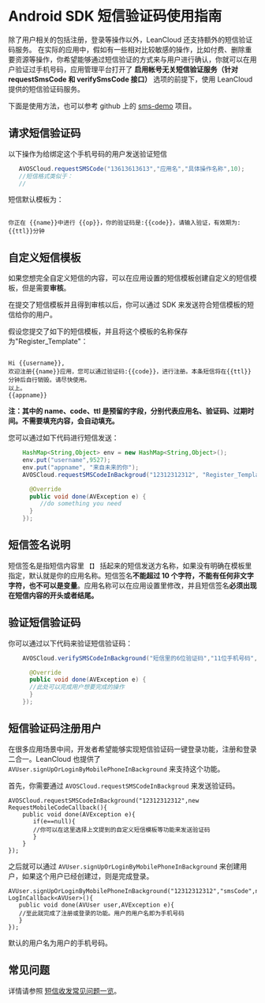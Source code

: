 # Android SDK 短信验证码使用指南

除了用户相关的包括注册，登录等操作以外，LeanCloud 还支持额外的短信验证码服务。
在实际的应用中，假如有一些相对比较敏感的操作，比如付费、删除重要资源等操作，你希望能够通过短信验证的方式来与用户进行确认，你就可以在用户验证过手机号码，应用管理平台打开了 **启用帐号无关短信验证服务（针对 requestSmsCode 和 verifySmsCode 接口）** 选项的前提下，使用 LeanCloud 提供的短信验证码服务。

下面是使用方法，也可以参考 github 上的 [sms-demo](https://github.com/leancloud/sms-demo) 项目。

## 请求短信验证码
以下操作为给绑定这个手机号码的用户发送验证短信

```java
   AVOSCloud.requestSMSCode("13613613613","应用名","具体操作名称",10);
   //短信格式类似于：
   //

```

短信默认模板为：

<pre ng-non-bindable ><code>
你正在 {{name}}中进行 {{op}}，你的验证码是:{{code}}，请输入验证，有效期为:{{ttl}}分钟
</code></pre>

## 自定义短信模板

如果您想完全自定义短信的内容，可以在应用设置的短信模板创建自定义的短信模板，但是需要**审核**。

在提交了短信模板并且得到审核以后，你可以通过 SDK 来发送符合短信模板的短信给你的用户。

假设您提交了如下的短信模板，并且将这个模板的名称保存为"Register_Template"：

<pre ng-non-bindable ><code>
Hi {{username}},
欢迎注册{{name}}应用，您可以通过验证码:{{code}}，进行注册。本条短信将在{{ttl}}分钟后自行销毁。请尽快使用。
以上。
{{appname}}
</code></pre>

**注：其中的 name、code、ttl 是预留的字段，分别代表应用名、验证码、过期时间。不需要填充内容，会自动填充。**

您可以通过如下代码进行短信发送：

```java
    HashMap<String,Object> env = new HashMap<String,Object>();
    env.put("username",9527);
    env.put("appname", "来自未来的你");
    AVOSCloud.requestSMSCodeInBackgroud("12312312312", "Register_Template", env, new RequestMobileCodeCallback() {

      @Override
      public void done(AVException e) {
         //do something you need
      }
    });
```

## 短信签名说明

短信签名是指短信内容里 `【】` 括起来的短信发送方名称，如果没有明确在模板里指定，默认就是你的应用名称。短信签名**不能超过 10 个字符，不能有任何非文字字符，也不可以是变量**。应用名称可以在应用设置里修改，并且短信签名**必须出现在短信内容的开头或者结尾。**

## 验证短信验证码
你可以通过以下代码来验证短信验证码：

```java
    AVOSCloud.verifySMSCodeInBackground("短信里的6位验证码","11位手机号码", new AVMobilePhoneVerifyCallback() {

      @Override
      public void done(AVException e) {
      //此处可以完成用户想要完成的操作
      }
    });
```
## 短信验证码注册用户

在很多应用场景中间，开发者希望能够实现短信验证码一键登录功能，注册和登录二合一。LeanCloud 也提供了 `AVUser.signUpOrLoginByMobilePhoneInBackground` 来支持这个功能。

首先，你需要通过 `AVOSCloud.requestSMSCodeInBackgroud` 来发送验证码。

```
AVOSCloud.requestSMSCodeInBackground("12312312312",new RequestMobileCodeCallback(){
    public void done(AVException e){
       if(e==null){
       //你可以在这里选择上文提到的自定义短信模板等功能来发送验证码
       }
    }                                                   
});
```

之后就可以通过 `AVUser.signUpOrLoginByMobilePhoneInBackground` 来创建用户，如果这个用户已经创建过，则是完成登录。

```
AVUser.signUpOrLoginByMobilePhoneInBackground("12312312312","smsCode",new LogInCallback<AVUser>(){
   public void done(AVUser user,AVException e){
   //至此就完成了注册或登录的功能。用户的用户名即为手机号码
   }
});
```

默认的用户名为用户的手机号码。

## 常见问题

详情请参照 [短信收发常见问题一览](rest_sms_api.html#常见问题_FAQ)。
